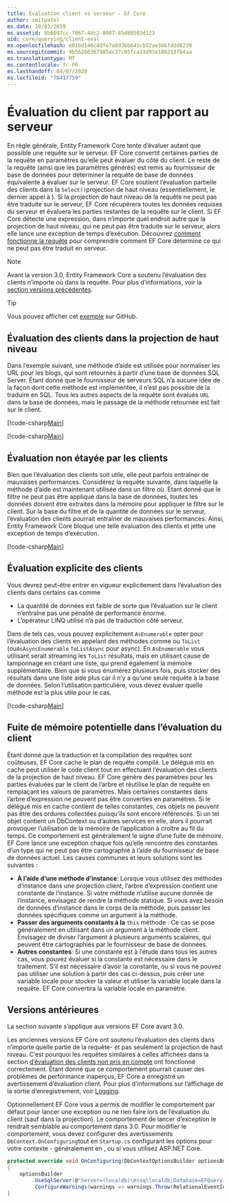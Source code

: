 ```yaml
---
title: Évaluation client vs serveur - EF Core
author: smitpatel
ms.date: 10/03/2019
ms.assetid: 8b6697cc-7067-4dc2-8007-85d80503d123
uid: core/querying/client-eval
ms.openlocfilehash: e01bd146c4dfe7a8d36b641cb52ae366fddd8239
ms.sourcegitcommit: 9b562663679854c37c05fca13d93e180213fb4aa
ms.translationtype: MT
ms.contentlocale: fr-FR
ms.lasthandoff: 04/07/2020
ms.locfileid: "78417759"
---
```

# <a name="client-vs-server-evaluation"></a>Évaluation du client par rapport au serveur

En règle générale, Entity Framework Core tente d’évaluer autant que possible une requête sur le serveur. EF Core convertit certaines parties de la requête en paramètres qu’elle peut évaluer du côté du client. Le reste de la requête (ainsi que les paramètres générés) est remis au fournisseur de base de données pour déterminer la requête de base de données équivalente à évaluer sur le serveur. EF Core soutient l’évaluation partielle des clients dans la `Select()`projection de haut niveau (essentiellement, le dernier appel à ). Si la projection de haut niveau de la requête ne peut pas être traduite sur le serveur, EF Core récupérera toutes les données requises du serveur et évaluera les parties restantes de la requête sur le client. Si EF Core détecte une expression, dans n’importe quel endroit autre que la projection de haut niveau, qui ne peut pas être traduite sur le serveur, alors elle lance une exception de temps d’exécution. Découvrez [comment fonctionne la requête](xref:core/querying/how-query-works) pour comprendre comment EF Core détermine ce qui ne peut pas être traduit en serveur.

> [!NOTE]
> Avant la version 3.0, Entity Framework Core a soutenu l’évaluation des clients n’importe où dans la requête. Pour plus d’informations, voir la [section versions précédentes](#previous-versions).

> [!TIP]
> Vous pouvez afficher cet [exemple](https://github.com/dotnet/EntityFramework.Docs/tree/master/samples/core/Querying) sur GitHub.

## <a name="client-evaluation-in-the-top-level-projection"></a>Évaluation des clients dans la projection de haut niveau

Dans l’exemple suivant, une méthode d’aide est utilisée pour normaliser les URL pour les blogs, qui sont retournés à partir d’une base de données SQL Server. Étant donné que le fournisseur de serveurs SQL n’a aucune idée de la façon dont cette méthode est implémentée, il n’est pas possible de la traduire en SQL. Tous les autres aspects de la requête sont évalués `URL` dans la base de données, mais le passage de la méthode retournée est fait sur le client.

[!code-csharp[Main](../../../samples/core/Querying/ClientEval/Sample.cs#ClientProjection)]

[!code-csharp[Main](../../../samples/core/Querying/ClientEval/Sample.cs#ClientMethod)]

## <a name="unsupported-client-evaluation"></a>Évaluation non étayée par les clients

Bien que l’évaluation des clients soit utile, elle peut parfois entraîner de mauvaises performances. Considérez la requête suivante, dans laquelle la méthode d’aide est maintenant utilisée dans un filtre où. Étant donné que le filtre ne peut pas être appliqué dans la base de données, toutes les données doivent être extraites dans la mémoire pour appliquer le filtre sur le client. Sur la base du filtre et de la quantité de données sur le serveur, l’évaluation des clients pourrait entraîner de mauvaises performances. Ainsi, Entity Framework Core bloque une telle évaluation des clients et jette une exception de temps d’exécution.

[!code-csharp[Main](../../../samples/core/Querying/ClientEval/Sample.cs#ClientWhere)]

## <a name="explicit-client-evaluation"></a>Évaluation explicite des clients

Vous devrez peut-être entrer en vigueur explicitement dans l’évaluation des clients dans certains cas comme

- La quantité de données est faible de sorte que l’évaluation sur le client n’entraîne pas une pénalité de performance énorme.
- L’opérateur LINQ utilisé n’a pas de traduction côté serveur.

Dans de tels cas, vous pouvez explicitement `AsEnumerable` opter pour l’évaluation des clients en appelant des méthodes comme ou `ToList` (ou`AsAsyncEnumerable` `ToListAsync` pour async). En `AsEnumerable` vous utilisant serait streaming les `ToList` résultats, mais en utilisant cause de tamponnage en créant une liste, qui prend également la mémoire supplémentaire. Bien que si vous énumérez plusieurs fois, puis stocker des résultats dans une liste aide plus car il n’y a qu’une seule requête à la base de données. Selon l’utilisation particulière, vous devez évaluer quelle méthode est la plus utile pour le cas.

[!code-csharp[Main](../../../samples/core/Querying/ClientEval/Sample.cs#ExplicitClientEval)]

## <a name="potential-memory-leak-in-client-evaluation"></a>Fuite de mémoire potentielle dans l’évaluation du client

Étant donné que la traduction et la compilation des requêtes sont coûteuses, EF Core cache le plan de requête compilé. Le délégué mis en cache peut utiliser le code client tout en effectuant l’évaluation des clients de la projection de haut niveau. EF Core génère des paramètres pour les parties évaluées par le client de l’arbre et réutilise le plan de requête en remplaçant les valeurs de paramètres. Mais certaines constantes dans l’arbre d’expression ne peuvent pas être converties en paramètres. Si le délégué mis en cache contient de telles constantes, ces objets ne peuvent pas être des ordures collectées puisqu’ils sont encore référencés. Si un tel objet contient un DbContext ou d’autres services en elle, alors il pourrait provoquer l’utilisation de la mémoire de l’application à croître au fil du temps. Ce comportement est généralement le signe d’une fuite de mémoire. EF Core lance une exception chaque fois qu’elle rencontre des constantes d’un type qui ne peut pas être cartographié à l’aide du fournisseur de base de données actuel. Les causes communes et leurs solutions sont les suivantes :

- **À l’aide d’une méthode d’instance**: Lorsque vous utilisez des méthodes d’instance dans une projection client, l’arbre d’expression contient une constante de l’instance. Si votre méthode n’utilise aucune donnée de l’instance, envisagez de rendre la méthode statique. Si vous avez besoin de données d’instance dans le corps de la méthode, puis passer les données spécifiques comme un argument à la méthode.
- **Passer des arguments constants à la** `this` méthode : Ce cas se pose généralement en utilisant dans un argument à la méthode client. Envisagez de diviser l’argument à plusieurs arguments scalaires, qui peuvent être cartographiés par le fournisseur de base de données.
- **Autres constantes**: Si une constante est à l’étude dans tous les autres cas, vous pouvez évaluer si la constante est nécessaire dans le traitement. S’il est nécessaire d’avoir la constante, ou si vous ne pouvez pas utiliser une solution à partir des cas ci-dessus, puis créer une variable locale pour stocker la valeur et utiliser la variable locale dans la requête. EF Core convertira la variable locale en paramètre.

## <a name="previous-versions"></a>Versions antérieures

La section suivante s’applique aux versions EF Core avant 3.0.

Les anciennes versions EF Core ont soutenu l’évaluation des clients dans n’importe quelle partie de la requête- et pas seulement la projection de haut niveau. C’est pourquoi les requêtes similaires à celles affichées dans la section [d’évaluation des clients non pris en compte](#unsupported-client-evaluation) ont fonctionné correctement. Étant donné que ce comportement pourrait causer des problèmes de performance inaperçus, EF Core a enregistré un avertissement d’évaluation client. Pour plus d’informations sur l’affichage de la sortie d’enregistrement, voir [Logging](xref:core/miscellaneous/logging).

Optionnellement EF Core vous a permis de modifier le comportement par défaut pour lancer une exception ou ne rien faire lors de l’évaluation du client (sauf dans la projection). Le comportement de lancer d’exception le rendrait semblable au comportement dans 3.0. Pour modifier le comportement, vous devez configurer des avertissements `DbContext.OnConfiguring`tout en `Startup.cs` configurant les options pour votre contexte - généralement en , ou si vous utilisez ASP.NET Core.

```csharp
protected override void OnConfiguring(DbContextOptionsBuilder optionsBuilder)
{
    optionsBuilder
        .UseSqlServer(@"Server=(localdb)\mssqllocaldb;Database=EFQuerying;Trusted_Connection=True;")
        .ConfigureWarnings(warnings => warnings.Throw(RelationalEventId.QueryClientEvaluationWarning));
}
```
